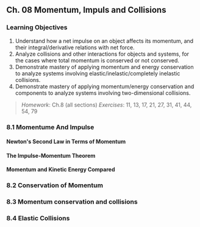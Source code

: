 ## Ch. 08 Momentum, Impuls and Collisions

### Learning Objectives
1. Understand how a net impulse on an object affects its momentum, and their integral/derivative relations with net force.
2. Analyze collisions and other interactions for objects and systems, for the cases where total momentum is conserved or not conserved.
3. Demonstrate mastery of applying momentum and energy conservation to analyze systems involving elastic/inelastic/completely inelastic collisions.
4. Demonstrate mastery of applying momentum/energy conservation and components to analyze systems involving two-dimensional collisions.

> _Homework_: Ch.8 (all sections)
_Exercises_: 11, 13, 17, 21, 27, 31, 41, 44, 54, 79

### 8.1 Momentume And Impulse
#### Newton's Second Law in Terms of Momentum

#### The Impulse-Momentum Theorem

#### Momentum and Kinetic Energy Compared

### 8.2 Conservation of Momentum

### 8.3 Momentum conservation and collisions

### 8.4 Elastic Collisions

